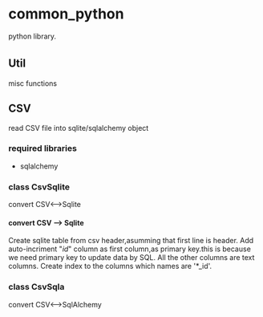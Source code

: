 common_python
=====
python library.

Util　　
-----
misc functions

CSV  
-----
read CSV file into sqlite/sqlalchemy object
### required libraries
+ sqlalchemy

### class CsvSqlite
convert CSV<-->Sqlite

#### convert CSV --> Sqlite

Create sqlite table from csv header,asumming that first line is header.
Add auto-incriment "_id_" column as first column,as primary key.this is because we need primary key to update data by SQL.
All the other columns are text columns.
Create index to the columns which names are '*_id'.

### class CsvSqla
convert CSV<-->SqlAlchemy

